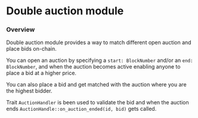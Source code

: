 # Double auction module

### Overview

Double auction module provides a way to match different open auction and place bids on-chain. 

You can open an auction by specifying a `start: BlockNumber` and/or an `end: BlockNumber`, and when the auction becomes active enabling anyone to place a bid at a higher price. 

You can also place a bid and get matched with the auction where you are the highest bidder.

Trait `AuctionHandler` is been used to validate the bid and when the auction ends `AuctionHandle::on_auction_ended(id, bid)` gets called.